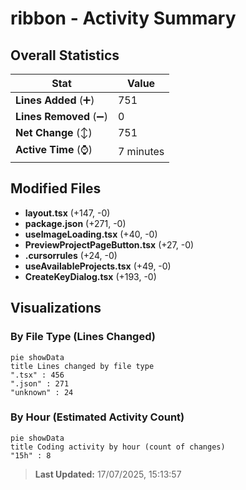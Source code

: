 # ribbon - Activity Summary 

## Overall Statistics

| Stat                   | Value                                                             |
| ---------------------- | ----------------------------------------------------------------- |
| **Lines Added** (➕)   | 751                                          |
| **Lines Removed** (➖) | 0                                        |
| **Net Change** (↕)    | 751                |
| **Active Time** (⌚)   | 7 minutes |


## Modified Files
- **layout.tsx** (+147, -0)
- **package.json** (+271, -0)
- **useImageLoading.tsx** (+40, -0)
- **PreviewProjectPageButton.tsx** (+27, -0)
- **.cursorrules** (+24, -0)
- **useAvailableProjects.tsx** (+49, -0)
- **CreateKeyDialog.tsx** (+193, -0)

## Visualizations

### By File Type (Lines Changed)

```mermaid
pie showData
title Lines changed by file type
".tsx" : 456
".json" : 271
"unknown" : 24
```

### By Hour (Estimated Activity Count)

```mermaid
pie showData
title Coding activity by hour (count of changes)
"15h" : 8
```


> **Last Updated:** 17/07/2025, 15:13:57